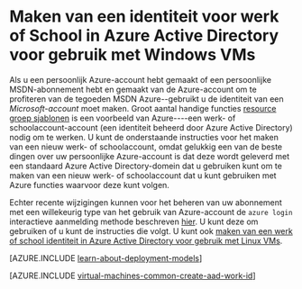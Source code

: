 <properties
   pageTitle="Een werk- of schoolaccount identiteit maken in AAD | Microsoft Azure"
   description="Informatie over het maken van een identiteit werk- of schoolaccount in Azure Active Directory voor gebruik met uw Windows virtuele machines."
   services="virtual-machines-windows"
   documentationCenter=""
   authors="squillace"
   manager="timlt"
   editor=""
   tags="azure-service-management,azure-resource-manager"/>

<tags
   ms.service="virtual-machines-windows"
   ms.devlang="na"
   ms.topic="article"
   ms.tgt_pltfrm="vm-windows"
   ms.workload="infrastructure"
   ms.date="08/23/2016"
   ms.author="rasquill"/>

# <a name="creating-a-work-or-school-identity-in-azure-active-directory-to-use-with-windows-vms"></a>Maken van een identiteit voor werk of School in Azure Active Directory voor gebruik met Windows VMs

Als u een persoonlijk Azure-account hebt gemaakt of een persoonlijke MSDN-abonnement hebt en gemaakt van de Azure-account om te profiteren van de tegoeden MSDN Azure--gebruikt u de identiteit van een *Microsoft-account* moet maken. Groot aantal handige functies [resource groep sjablonen](../azure-resource-manager/resource-group-overview.md) is een voorbeeld van Azure----een werk- of schoolaccount-account (een identiteit beheerd door Azure Active Directory) nodig om te werken. U kunt de onderstaande instructies voor het maken van een nieuw werk- of schoolaccount, omdat gelukkig een van de beste dingen over uw persoonlijke Azure-account is dat deze wordt geleverd met een standaard Azure Active Directory-domein dat u gebruiken kunt om te maken van een nieuw werk- of schoolaccount dat u kunt gebruiken met Azure functies waarvoor deze kunt volgen.

Echter recente wijzigingen kunnen voor het beheren van uw abonnement met een willekeurig type van het gebruik van Azure-account de `azure login` interactieve aanmelding methode beschreven [hier](../xplat-cli-connect.md). U kunt deze om gebruiken of u kunt de instructies die volgt. U kunt ook [maken van een werk of school identiteit in Azure Active Directory voor gebruik met Linux VMs](virtual-machines-linux-create-aad-work-id.md).

[AZURE.INCLUDE [learn-about-deployment-models](../../includes/learn-about-deployment-models-both-include.md)]

[AZURE.INCLUDE [virtual-machines-common-create-aad-work-id](../../includes/virtual-machines-common-create-aad-work-id.md)]
